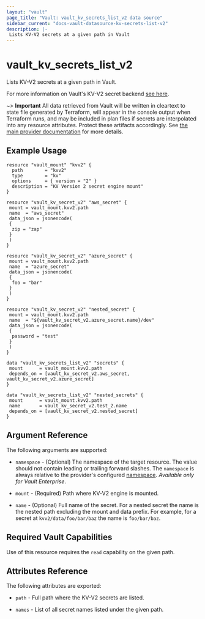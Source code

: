 ```yaml
---
layout: "vault"
page_title: "Vault: vault_kv_secrets_list_v2 data source"
sidebar_current: "docs-vault-datasource-kv-secrets-list-v2"
description: |-
 Lists KV-V2 secrets at a given path in Vault
---
```


# vault\_kv\_secrets\_list\_v2

Lists KV-V2 secrets at a given path in Vault.

For more information on Vault's KV-V2 secret backend 
[see here](https://www.vaultproject.io/docs/secrets/kv/kv-v2).

~> **Important** All data retrieved from Vault will be
written in cleartext to state file generated by Terraform, will appear in
the console output when Terraform runs, and may be included in plan files
if secrets are interpolated into any resource attributes.
Protect these artifacts accordingly. See
[the main provider documentation](../index.html)
for more details.

## Example Usage

```hcl
resource "vault_mount" "kvv2" {
  path        = "kvv2"
  type        = "kv"
  options     = { version = "2" }
  description = "KV Version 2 secret engine mount"
}

resource "vault_kv_secret_v2" "aws_secret" {
 mount = vault_mount.kvv2.path
 name  = "aws_secret"
 data_json = jsonencode(
 {
  zip = "zap"
 }
 )
}

resource "vault_kv_secret_v2" "azure_secret" {
 mount = vault_mount.kvv2.path
 name  = "azure_secret"
 data_json = jsonencode(
 {
  foo = "bar"
 }
 )
}

resource "vault_kv_secret_v2" "nested_secret" {
 mount = vault_mount.kvv2.path
 name  = "${vault_kv_secret_v2.azure_secret.name}/dev"
 data_json = jsonencode(
 {
  password = "test"
 }
 )
}

data "vault_kv_secrets_list_v2" "secrets" {
 mount      = vault_mount.kvv2.path
 depends_on = [vault_kv_secret_v2.aws_secret, vault_kv_secret_v2.azure_secret]
}

data "vault_kv_secrets_list_v2" "nested_secrets" {
 mount      = vault_mount.kvv2.path
 name       = vault_kv_secret_v2.test_2.name
 depends_on = [vault_kv_secret_v2.nested_secret]
}
```

## Argument Reference

The following arguments are supported:

* `namespace` - (Optional) The namespace of the target resource.
  The value should not contain leading or trailing forward slashes.
  The `namespace` is always relative to the provider's configured [namespace](/docs/providers/vault#namespace).
  *Available only for Vault Enterprise*.

* `mount` - (Required) Path where KV-V2 engine is mounted.

* `name` - (Optional) Full name of the secret. For a nested secret
  the name is the nested path excluding the mount and data
  prefix. For example, for a secret at `kvv2/data/foo/bar/baz`
  the name is `foo/bar/baz`.

## Required Vault Capabilities

Use of this resource requires the `read` capability on the given path.

## Attributes Reference

The following attributes are exported:

* `path` - Full path where the KV-V2 secrets are listed.

* `names` - List of all secret names listed under the given path.
